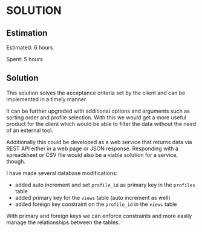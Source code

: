 SOLUTION
========

Estimation
----------
Estimated: 6 hours

Spent: 5 hours


Solution
--------
This solution solves the acceptance criteria set by the client and can be implemented in a timely manner.

It can be further upgraded with additional options and arguments such as sorting order and profile selection.
With this we would get a more useful product for the client which would be able to filter the data without the
need of an external tool.

Additionally this could be developed as a web service that returns data via REST API either in a web page or JSON response.
Responding with a spreadsheet or CSV file would also be a viable solution for a service, though.

I have made several database modifications:
* added auto increment and set ```profile_id``` as primary key in the ```profiles``` table
* added primary key for the ```views``` table (auto increment as well)
* added foreign key constraint on the ```profile_id``` in the ```views``` table

With primary and foreign keys we can enforce constraints and more easily manage the relationships between the tables.
